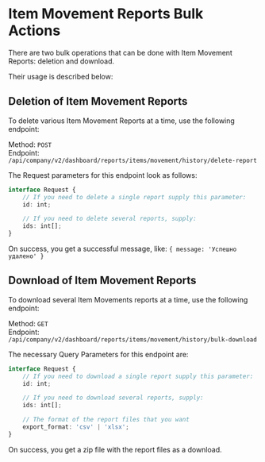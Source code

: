 # Item Movement Reports Bulk Actions

There are two bulk operations that can be done with Item Movement Reports: deletion and download.

Their usage is described below:

## Deletion of Item Movement Reports

To delete various Item Movement Reports at a time, use the following endpoint:

Method: `POST`  
Endpoint: `/api/company/v2/dashboard/reports/items/movement/history/delete-report`

The Request parameters for this endpoint look as follows:

```ts
interface Request {
    // If you need to delete a single report supply this parameter:
    id: int;

    // If you need to delete several reports, supply:
    ids: int[];
}
```

On success, you get a successful message, like: `{ message: 'Успешно удалено' }`

## Download of Item Movement Reports

To download several Item Movements reports at a time, use the following endpoint:

Method: `GET`  
Endpoint: `/api/company/v2/dashboard/reports/items/movement/history/bulk-download`

The necessary Query Parameters for this endpoint are:

```ts
interface Request {
    // If you need to download a single report supply this parameter:
    id: int;

    // If you need to download several reports, supply:
    ids: int[];

    // The format of the report files that you want
    export_format: 'csv' | 'xlsx';
}
```

On success, you get a zip file with the report files as a download.
